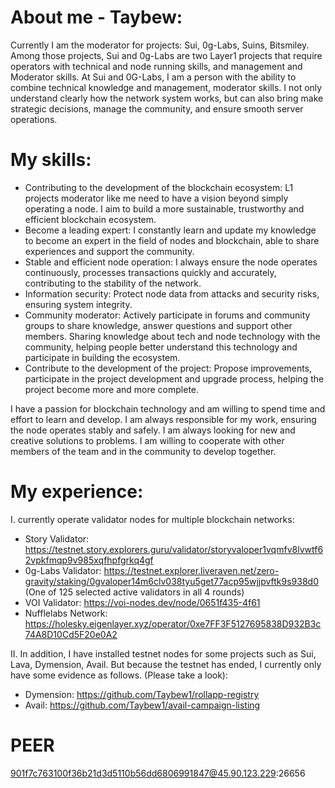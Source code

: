 # **About me - Taybew:**
Currently I am the moderator for projects: Sui, 0g-Labs, Suins, Bitsmiley. Among those projects, Sui and 0g-Labs are two Layer1 projects that require operators with technical and node running skills, and management and Moderator skills. At Sui and 0G-Labs, I am a person with the ability to combine technical knowledge and management, moderator skills. I not only understand clearly how the network system works, but can also bring make strategic decisions, manage the community, and ensure smooth server operations.

# **My skills**:
- Contributing to the development of the blockchain ecosystem: L1 projects moderator like me need to have a vision beyond simply operating a node. I aim to build a more sustainable, trustworthy and efficient blockchain ecosystem.
- Become a leading expert: I constantly learn and update my knowledge to become an expert in the field of nodes and blockchain, able to share experiences and support the community.
- Stable and efficient node operation: I always ensure the node operates continuously, processes transactions quickly and accurately, contributing to the stability of the network.
- Information security: Protect node data from attacks and security risks, ensuring system integrity.
- Community moderator: Actively participate in forums and community groups to share knowledge, answer questions and support other members. Sharing knowledge about tech and node technology with the community, helping people better understand this technology and participate in building the ecosystem.
- Contribute to the development of the project: Propose improvements, participate in the project development and upgrade process, helping the project become more and more complete.

I have a passion for blockchain technology and am willing to spend time and effort to learn and develop. I am always responsible for my work, ensuring the node operates stably and safely. I am always looking for new and creative solutions to problems. I am willing to cooperate with other members of the team and in the community to develop together.

# **My experience:**
I. currently operate validator nodes for multiple blockchain networks: 
- Story Validator: https://testnet.story.explorers.guru/validator/storyvaloper1vqmfv8lvwtf62vpkfmqp9v985xqfhpfgrkq4gf
- 0g-Labs Validator: https://testnet.explorer.liveraven.net/zero-gravity/staking/0gvaloper14m6clv038tyu5get77acp95wjjpvftk9s938d0 (One of 125 selected active validators in all 4 rounds)
- VOI Validator: https://voi-nodes.dev/node/0651f435-4f61
- Nufflelabs Network: https://holesky.eigenlayer.xyz/operator/0xe7FF3F5127695838D932B3c74A8D10Cd5F20e0A2

II. In addition, I have installed testnet nodes for some projects such as Sui, Lava, Dymension, Avail. But because the testnet has ended, I currently only have some evidence as follows. (Please take a look): 
- Dymension: https://github.com/Taybew1/rollapp-registry
- Avail: https://github.com/Taybew1/avail-campaign-listing

# PEER
901f7c763100f36b21d3d5110b56dd6806991847@45.90.123.229:26656
